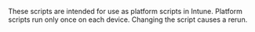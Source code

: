 These scripts are intended for use as platform scripts in Intune.
Platform scripts run only once on each device.
Changing the script causes a rerun.
